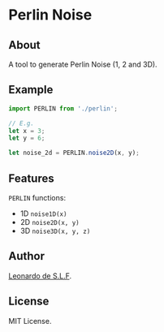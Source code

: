 # Perlin Noise

## About

A tool to generate Perlin Noise (1, 2 and 3D).

## Example

```JavaScript
import PERLIN from './perlin';

// E.g.
let x = 3;
let y = 6;

let noise_2d = PERLIN.noise2D(x, y);
```

## Features

`PERLIN` functions:

- 1D `noise1D(x)`
- 2D `noise2D(x, y)`
- 3D `noise3D(x, y, z)`

## Author

[Leonardo de S.L.F](https://github.com/leodeslf "GitHub profile").

## License

MIT License.
